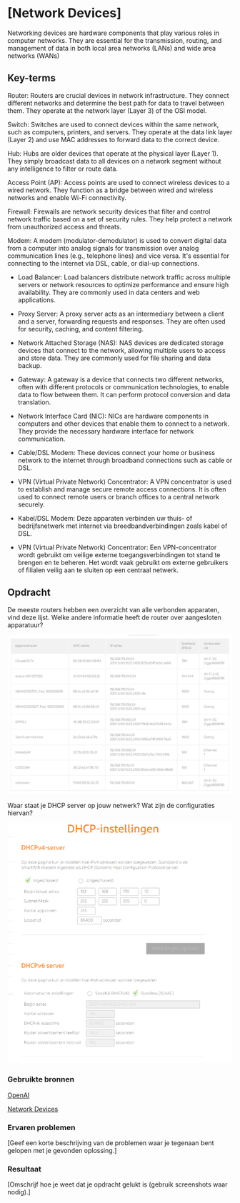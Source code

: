 # [Network Devices]

Networking devices are hardware components that play various roles in computer networks. They are essential for the transmission, routing, and management of data in both local area networks (LANs) and wide area networks (WANs)

## Key-terms
Router: Routers are crucial devices in network infrastructure. They connect different networks and determine the best path for data to travel between them. They operate at the network layer (Layer 3) of the OSI model.

Switch: Switches are used to connect devices within the same network, such as computers, printers, and servers. They operate at the data link layer (Layer 2) and use MAC addresses to forward data to the correct device.

Hub: Hubs are older devices that operate at the physical layer (Layer 1). They simply broadcast data to all devices on a network segment without any intelligence to filter or route data.

Access Point (AP): Access points are used to connect wireless devices to a wired network. They function as a bridge between wired and wireless networks and enable Wi-Fi connectivity.

Firewall: Firewalls are network security devices that filter and control network traffic based on a set of security rules. They help protect a network from unauthorized access and threats.

Modem: A modem (modulator-demodulator) is used to convert digital data from a computer into analog signals for transmission over analog communication lines (e.g., telephone lines) and vice versa. It's essential for connecting to the internet via DSL, cable, or dial-up connections.

* Load Balancer: Load balancers distribute network traffic across multiple servers or network resources to optimize performance and ensure high availability. They are commonly used in data centers and web applications.

* Proxy Server: A proxy server acts as an intermediary between a client and a server, forwarding requests and responses. They are often used for security, caching, and content filtering.

* Network Attached Storage (NAS): NAS devices are dedicated storage devices that connect to the network, allowing multiple users to access and store data. They are commonly used for file sharing and data backup.

* Gateway: A gateway is a device that connects two different networks, often with different protocols or communication technologies, to enable data to flow between them. It can perform protocol conversion and data translation.

* Network Interface Card (NIC): NICs are hardware components in computers and other devices that enable them to connect to a network. They provide the necessary hardware interface for network communication.

* Cable/DSL Modem: These devices connect your home or business network to the internet through broadband connections such as cable or DSL.

* VPN (Virtual Private Network) Concentrator: A VPN concentrator is used to establish and manage secure remote access connections. It is often used to connect remote users or branch offices to a central network securely.

* Kabel/DSL Modem: Deze apparaten verbinden uw thuis- of bedrijfsnetwerk met internet via breedbandverbindingen zoals kabel of DSL.

* VPN (Virtual Private Network) Concentrator: Een VPN-concentrator wordt gebruikt om veilige externe toegangsverbindingen tot stand te brengen en te beheren. Het wordt vaak gebruikt om externe gebruikers of filialen veilig aan te sluiten op een centraal netwerk.

## Opdracht
De meeste routers hebben een overzicht van alle verbonden apparaten, vind deze lijst. Welke andere informatie heeft de router over aangesloten apparatuur?

![vrbonden](../00_includes/verbonden.png) 

Waar staat je DHCP server op jouw netwerk? Wat zijn de configuraties hiervan?

![DHCP](../00_includes/DHCP.png) 

### Gebruikte bronnen
[OpenAI](https://openai.com/gpt-4)

[Network Devices](https://www.geeksforgeeks.org/network-devices-hub-repeater-bridge-switch-router-gateways/)

### Ervaren problemen
[Geef een korte beschrijving van de problemen waar je tegenaan bent gelopen met je gevonden oplossing.]

### Resultaat
[Omschrijf hoe je weet dat je opdracht gelukt is (gebruik screenshots waar nodig).]
